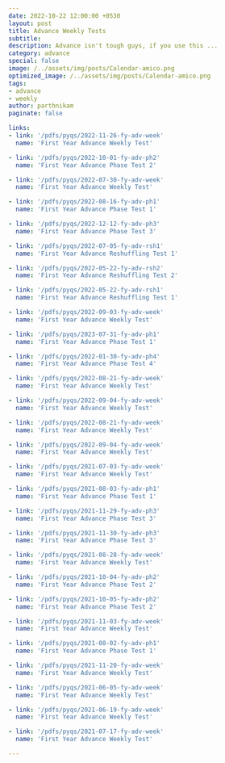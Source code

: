 ```yaml
---
date: 2022-10-22 12:00:00 +0530
layout: post
title: Advance Weekly Tests
subtitle: 
description: Advance isn't tough guys, if you use this ...
category: advance
special: false
image: /../assets/img/posts/Calendar-amico.png
optimized_image: /../assets/img/posts/Calendar-amico.png
tags: 
- advance
- weekly
author: parthnikam
paginate: false

links:
- link: '/pdfs/pyqs/2022-11-26-fy-adv-week'
  name: 'First Year Advance Weekly Test'

- link: '/pdfs/pyqs/2022-10-01-fy-adv-ph2'
  name: 'First Year Advance Phase Test 2'

- link: '/pdfs/pyqs/2022-07-30-fy-adv-week'
  name: 'First Year Advance Weekly Test'

- link: '/pdfs/pyqs/2022-08-16-fy-adv-ph1'
  name: 'First Year Advance Phase Test 1'

- link: '/pdfs/pyqs/2022-12-12-fy-adv-ph3'
  name: 'First Year Advance Phase Test 3'

- link: '/pdfs/pyqs/2022-07-05-fy-adv-rsh1'
  name: 'First Year Advance Reshuffling Test 1'

- link: '/pdfs/pyqs/2022-05-22-fy-adv-rsh2'
  name: 'First Year Advance Reshuffling Test 2'

- link: '/pdfs/pyqs/2022-05-22-fy-adv-rsh1'
  name: 'First Year Advance Reshuffling Test 1'

- link: '/pdfs/pyqs/2022-09-03-fy-adv-week'
  name: 'First Year Advance Weekly Test'

- link: '/pdfs/pyqs/2023-07-31-fy-adv-ph1'
  name: 'First Year Advance Phase Test 1'

- link: '/pdfs/pyqs/2022-01-30-fy-adv-ph4'
  name: 'First Year Advance Phase Test 4'

- link: '/pdfs/pyqs/2022-08-21-fy-adv-week'
  name: 'First Year Advance Weekly Test'

- link: '/pdfs/pyqs/2022-09-04-fy-adv-week'
  name: 'First Year Advance Weekly Test'

- link: '/pdfs/pyqs/2022-08-21-fy-adv-week'
  name: 'First Year Advance Weekly Test'

- link: '/pdfs/pyqs/2022-09-04-fy-adv-week'
  name: 'First Year Advance Weekly Test'

- link: '/pdfs/pyqs/2021-07-03-fy-adv-week'
  name: 'First Year Advance Weekly Test'

- link: '/pdfs/pyqs/2021-08-03-fy-adv-ph1'
  name: 'First Year Advance Phase Test 1'

- link: '/pdfs/pyqs/2021-11-29-fy-adv-ph3'
  name: 'First Year Advance Phase Test 3'

- link: '/pdfs/pyqs/2021-11-30-fy-adv-ph3'
  name: 'First Year Advance Phase Test 3'

- link: '/pdfs/pyqs/2021-08-28-fy-adv-week'
  name: 'First Year Advance Weekly Test'

- link: '/pdfs/pyqs/2021-10-04-fy-adv-ph2'
  name: 'First Year Advance Phase Test 2'

- link: '/pdfs/pyqs/2021-10-05-fy-adv-ph2'
  name: 'First Year Advance Phase Test 2'

- link: '/pdfs/pyqs/2021-11-03-fy-adv-week'
  name: 'First Year Advance Weekly Test'

- link: '/pdfs/pyqs/2021-08-02-fy-adv-ph1'
  name: 'First Year Advance Phase Test 1'

- link: '/pdfs/pyqs/2021-11-20-fy-adv-week'
  name: 'First Year Advance Weekly Test'

- link: '/pdfs/pyqs/2021-06-05-fy-adv-week'
  name: 'First Year Advance Weekly Test'

- link: '/pdfs/pyqs/2021-06-19-fy-adv-week'
  name: 'First Year Advance Weekly Test'

- link: '/pdfs/pyqs/2021-07-17-fy-adv-week'
  name: 'First Year Advance Weekly Test'

---
```

